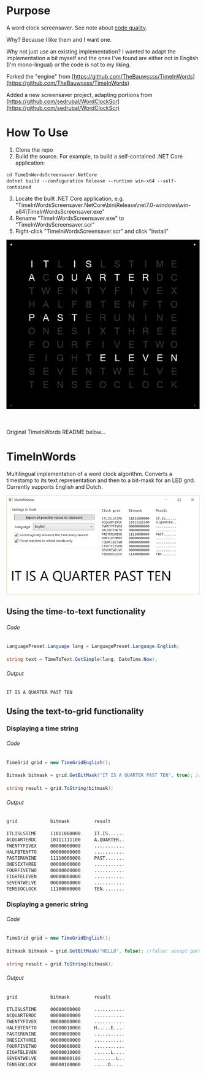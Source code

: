 # Purpose
A word clock screensaver. See note about [code quality](https://mikevanoo.github.io/CodeQuality.html).

Why? Because I like them and I want one. 

Why not just use an existing implementation? I wanted to adapt the implementation a bit myself and the ones I've found are either not in English (I'm mono-lingual) or the code is not to my liking. 

Forked the "engine" from [https://github.com/TheBauwssss/TimeInWords](https://github.com/TheBauwssss/TimeInWords)

Added a new screensaver project, adapting portions from [https://github.com/sedrubal/WordClockScr](https://github.com/sedrubal/WordClockScr)

# How To Use
1. Clone the repo
2. Build the source. For example, to build a self-contained .NET Core application:

```
cd TimeInWordsScreensaver.NetCore
dotnet build --configuration Release --runtime win-x64 --self-contained
```

3. Locate the built .NET Core application, e.g. "TimeInWordsScreensaver.NetCore\bin\Release\net7.0-windows\win-x64\TimeInWordsScreensaver.exe"
4. Rename "TimeInWordsScreensaver.exe" to "TimeInWordsScreensaver.scr"
5. Right-click "TimeInWordsScreensaver.scr" and click "Install"

![time-in-words-screenshot.png](images/time-in-words-screenshot.png)

&nbsp;  
&nbsp;  
Original TimeInWords README below...


# TimeInWords
Multilingual implementation of a word clock algorithm. Converts a timestamp to its text representation and then to a bit-mask for an LED grid. Currently supports English and Dutch. 

![alt text](https://raw.githubusercontent.com/TheBauwssss/TimeInWords/master/images/window.png "Debug Window Preview")

## Using the time-to-text functionality

###### Code
```c#
LanguagePreset.Language lang = LanguagePreset.Language.English;

string text = TimeToText.GetSimple(lang, DateTime.Now);
```

###### Output
```
IT IS A QUARTER PAST TEN
```

## Using the text-to-grid functionality

### Displaying a time string

###### Code
```c#
TimeGrid grid = new TimeGridEnglish();

Bitmask bitmask = grid.GetBitMask("IT IS A QUARTER PAST TEN", true); //true: only accept exact word matches

string result = grid.ToString(bitmask);
```

###### Output
```
grid            bitmask         result

ITLISLSTIME     11011000000     IT.IS......
ACQUARTERDC     10111111100     A.QUARTER..
TWENTYFIVEX     00000000000     ...........
HALFBTENFTO     00000000000     ...........
PASTERUNINE     11110000000     PAST.......
ONESIXTHREE     00000000000     ...........
FOURFIVETWO     00000000000     ...........
EIGHTELEVEN     00000000000     ...........
SEVENTWELVE     00000000000     ...........
TENSEOCLOCK     11100000000     TEN........
```

### Displaying a generic string

###### Code
```c#
TimeGrid grid = new TimeGridEnglish();

Bitmask bitmask = grid.GetBitMask("HELLO", false); //false: accept partial matches

string result = grid.ToString(bitmask);
```

###### Output
```
grid            bitmask         result

ITLISLSTIME     00000000000     ...........
ACQUARTERDC     00000000000     ...........
TWENTYFIVEX     00000000000     ...........
HALFBTENFTO     10000010000     H.....E....
PASTERUNINE     00000000000     ...........
ONESIXTHREE     00000000000     ...........
FOURFIVETWO     00000000000     ...........
EIGHTELEVEN     00000010000     ......L....
SEVENTWELVE     00000000100     ........L..
TENSEOCLOCK     00000100000     .....O.....
```
